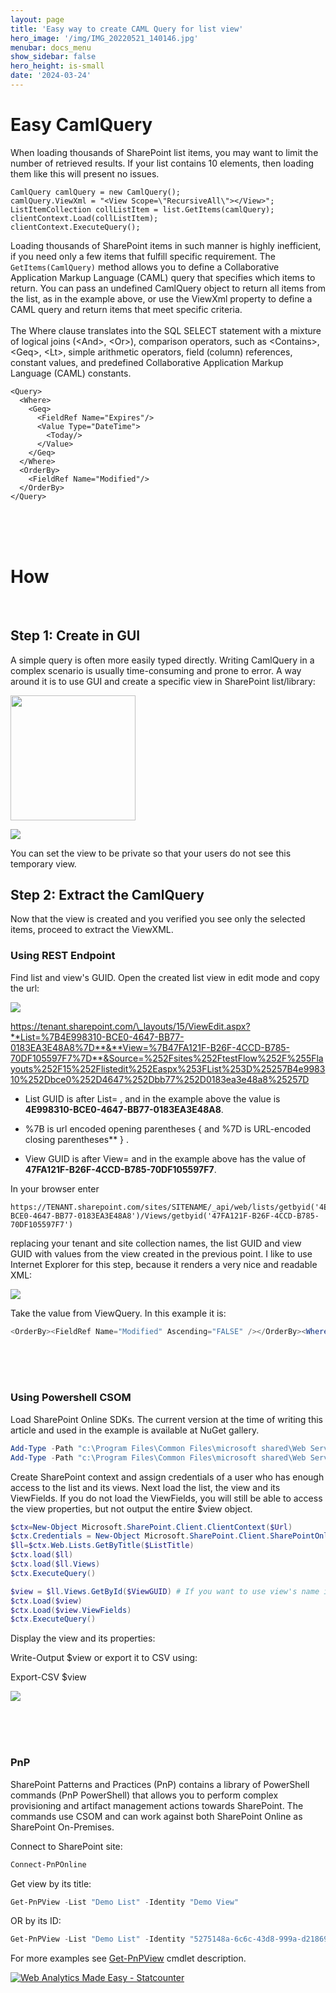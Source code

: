 ```yaml
---
layout: page
title: 'Easy way to create CAML Query for list view'
hero_image: '/img/IMG_20220521_140146.jpg'
menubar: docs_menu
show_sidebar: false
hero_height: is-small
date: '2024-03-24'
---
```


<h1>Easy CamlQuery</h1>
When loading thousands of SharePoint list items, you may want to limit the number of retrieved results. If your list contains 10 elements, then loading them like this will present no issues. 

```
CamlQuery camlQuery = new CamlQuery();
camlQuery.ViewXml = "<View Scope=\"RecursiveAll\"></View>";
ListItemCollection collListItem = list.GetItems(camlQuery);
clientContext.Load(collListItem);
clientContext.ExecuteQuery();
```

Loading thousands of SharePoint items in such manner is highly inefficient, if you need only a few items that fulfill specific requirement. The ```GetItems(CamlQuery)``` method allows you to define a Collaborative Application Markup Language (CAML) query that specifies which items to return. You can pass an undefined CamlQuery object to return all items from the list, as in the example above, or use the ViewXml property to define a CAML query and return items that meet specific criteria.
<br/><br/>
The Where clause translates into the SQL SELECT statement with a mixture of logical joins (\<And>, \<Or>), comparison operators, such as \<Contains>, \<Geq>, \<Lt>, simple arithmetic operators, field (column) references, constant values, and predefined Collaborative Application Markup Language (CAML) constants. 


```
<Query>
  <Where>
    <Geq>
      <FieldRef Name="Expires"/>
      <Value Type="DateTime">
        <Today/>
      </Value>
    </Geq>
  </Where>
  <OrderBy>
    <FieldRef Name="Modified"/>
  </OrderBy>
</Query>
```

<br/><br/><br/>


<h1>How</h1>
<br/>
<h2>Step 1: Create in GUI</h2>

A simple query is often more easily typed directly. Writing CamlQuery in a complex scenario is usually time-consuming and prone to error. A way around it is to use GUI and create a specific view in SharePoint list/library:

<img src="/articles/images/easycaml1.png" width="200"><br/>

 <img src="/articles/images/easycaml2.png"><br/>

You can set the view to be private so that your users do not see this temporary view.

<h2>Step 2: Extract the CamlQuery</h2>
Now that the view is created and you verified you see only the selected items, proceed to extract the ViewXML.

<h3>Using REST Endpoint</h3>
Find list and view's GUID. Open the created list view in edit mode and copy the url:

 <img src="/articles/images/easycaml3.png"><br/>
 
https://tenant.sharepoint.com/\_layouts/15/ViewEdit.aspx?**List=%7B4E998310-BCE0-4647-BB77-0183EA3E48A8%7D**&**View=%7B47FA121F-B26F-4CCD-B785-70DF105597F7%7D**&Source=%252Fsites%252FtestFlow%252F%255Flayouts%252F15%252Flistedit%252Easpx%253FList%253D%25257B4e998310%252Dbce0%252D4647%252Dbb77%252D0183ea3e48a8%25257D

* List GUID is after List= , and in the example above the value is <b>4E998310-BCE0-4647-BB77-0183EA3E48A8</b>. 

* %7B is url encoded opening parentheses { and %7D is URL-encoded closing parentheses** } . 

* View GUID is after View= and in the example above has the value of <b>47FA121F-B26F-4CCD-B785-70DF105597F7</b>.

In your browser enter 
```
https://TENANT.sharepoint.com/sites/SITENAME/_api/web/lists/getbyid('4E998310-BCE0-4647-BB77-0183EA3E48A8')/Views/getbyid('47FA121F-B26F-4CCD-B785-70DF105597F7')
```
replacing your tenant and site collection names, the list GUID and view GUID with values from the view created in the previous point. I like to use Internet Explorer for this step, because it renders a very nice and readable XML:

 <img src="/articles/images/easycaml4.png"><br/>

 
Take the value from ViewQuery. 
In this example it is:

```powershell
<OrderBy><FieldRef Name="Modified" Ascending="FALSE" /></OrderBy><Where><Eq><FieldRef Name="Editor" /><Value Type="User">FR</Value></Eq></Where>
```


<br/><br/><br/>


<h3>Using Powershell CSOM</h3>

Load SharePoint Online SDKs. The current version at the time of writing this article and used in the example is available at  NuGet gallery.

```powershell
Add-Type -Path "c:\Program Files\Common Files\microsoft shared\Web Server Extensions\16\ISAPI\Microsoft.SharePoint.Client.dll"
Add-Type -Path "c:\Program Files\Common Files\microsoft shared\Web Server Extensions\16\ISAPI\Microsoft.SharePoint.Client.Runtime.dll"
```

Create SharePoint context and assign credentials of a user who has enough access to the list and its views. Next load the list, the view and its ViewFields. If you do not load the ViewFields, you will still be able to access the view properties, but not output the entire $view object.

```powershell
$ctx=New-Object Microsoft.SharePoint.Client.ClientContext($Url)
$ctx.Credentials = New-Object Microsoft.SharePoint.Client.SharePointOnlineCredentials($Username, $AdminPassword)
$ll=$ctx.Web.Lists.GetByTitle($ListTitle)
$ctx.load($ll)
$ctx.load($ll.Views)
$ctx.ExecuteQuery()

$view = $ll.Views.GetById($ViewGUID) # If you want to use view's name instead of its GUID, use .GetByTitle method, like this: $view = $ll.Views.GetByTitle($ViewTitle)
$ctx.Load($view)
$ctx.Load($view.ViewFields)
$ctx.ExecuteQuery()
```

Display the view and its properties:


Write-Output $view
or export it to CSV using:

Export-CSV $view
 
 <img src="/articles/images/easycaml5.png"><br/>

<br/><br/><br/>


<h3>PnP</h3>
SharePoint Patterns and Practices (PnP) contains a library of PowerShell commands (PnP PowerShell) that allows you to perform complex provisioning and artifact management actions towards SharePoint. The commands use CSOM and can work against both SharePoint Online as SharePoint On-Premises.

Connect to SharePoint site:

```powershell
Connect-PnPOnline
```

Get view by its title:

```powershell
Get-PnPView -List "Demo List" -Identity "Demo View"
```

OR
by its ID:


```powershell
Get-PnPView -List "Demo List" -Identity "5275148a-6c6c-43d8-999a-d2186989a661"
```

For more examples see [Get-PnPView](https://pnp.github.io/powershell/cmdlets/Get-PnPView.html) cmdlet description.


<!-- Default Statcounter code for CamlQueryforListView
https://powershellscripts.github.io/articles/English/SharePointOnline/CAMLQueryForListView
-->
<script type="text/javascript">
var sc_project=12981483; 
var sc_invisible=1; 
var sc_security="fb5df1d1"; 
</script>
<script type="text/javascript"
src="https://www.statcounter.com/counter/counter.js"
async></script>
<noscript><div class="statcounter"><a title="Web Analytics
Made Easy - Statcounter" href="https://statcounter.com/"
target="_blank"><img class="statcounter"
src="https://c.statcounter.com/12981483/0/fb5df1d1/1/"
alt="Web Analytics Made Easy - Statcounter"
referrerPolicy="no-referrer-when-downgrade"></a></div></noscript>
<!-- End of Statcounter Code -->
